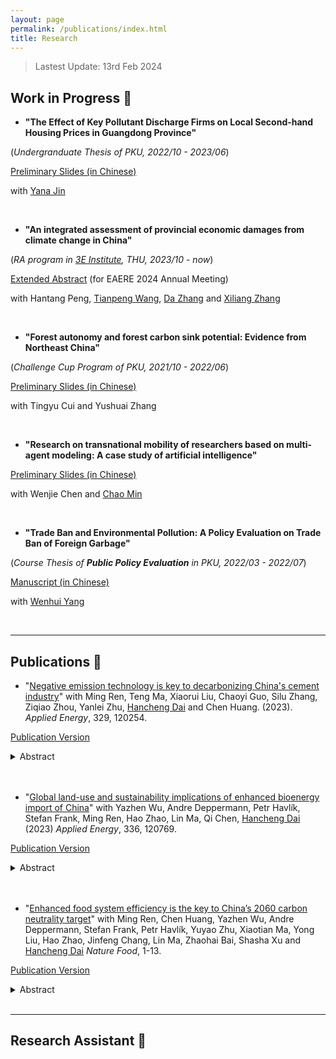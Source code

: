 ```yaml
---
layout: page
permalink: /publications/index.html
title: Research
---
```

> Lastest Update: 13rd Feb 2024
<!-- [中文版本 (Chinese Version)](https://charlie-pku.github.io/file/publications-zh/) -->

## Work in Progress 🚀

- **"The Effect of Key Pollutant Discharge Firms on Local Second-hand Housing Prices in Guangdong Province"**

(*Undergranduate Thesis of PKU, 2022/10 - 2023/06*)

[Preliminary Slides (in Chinese)](https://charlie-pku.github.io/mypaper/Working_Papers/perception_slides_2023.pdf) 

with [Yana Jin](http://scholar.pku.edu.cn/yjin)  


<br>


- **"An integrated assessment of provincial economic damages from climate change in China"**

(*RA program in [3E Institute](http://www.3e.tsinghua.edu.cn/cn), THU, 2023/10 - now*)

[Extended Abstract](https://charlie-pku.github.io/mypaper/Working_Papers/IAM_2024.pdf) (for EAERE 2024 Annual Meeting)

with Hantang Peng, [Tianpeng Wang](http://www.3e.tsinghua.edu.cn/cn/article/311), [Da Zhang](www.energyda.cn) and [Xiliang Zhang](http://www.3e.tsinghua.edu.cn/cn/article/slug/news-member-teacher-zsl)


<br>

- **"Forest autonomy and forest carbon sink potential: Evidence from Northeast China"**

(*Challenge Cup Program of PKU, 2021/10 - 2022/06*)

[Preliminary Slides (in Chinese)](https://charlie-pku.github.io/mypaper/Working_Papers/forest_2022.pdf)

with Tingyu Cui and Yushuai Zhang


<br>

- **"Research on transnational mobility of researchers based on multi-agent modeling: A case study of artificial intelligence"**

 [Preliminary Slides (in Chinese)](https://charlie-pku.github.io/mypaper/Working_Papers/Mobility_2023.pdf)

with Wenjie Chen and [Chao Min](https://min-chao.github.io/)


<br>

- **"Trade Ban and Environmental Pollution: A Policy Evaluation on Trade Ban of Foreign Garbage"** 

(*Course Thesis of **Public Policy Evaluation** in PKU, 2022/03 - 2022/07*)

[Manuscript (in Chinese)](https://charlie-pku.github.io/mypaper/Working_Papers/garbage_2023.pdf)

with [Wenhui Yang](https://www.sg.pku.edu.cn/szdw/zzjs/ggzcx1/1347304.htm)

<br>


---

## Publications 📑

- "[Negative emission technology is key to decarbonizing China&#39;s cement industry](https://doi.org/10.1016/j.apenergy.2022.120254)" with Ming Ren, Teng Ma, Xiaorui Liu, Chaoyi Guo, Silu Zhang, Ziqiao Zhou, Yanlei Zhu, [Hancheng Dai](http://scholar.pku.edu.cn/hanchengdai/home) and Chen Huang. (2023).  *Applied Energy*, 329, 120254.

[Publication Version](https://charlie-pku.github.io/mypaper/Published_Thesis/cement_2023.pdf)



<details>
  <summary>Abstract</summary>

  <br>
  
  > <font color='grey'>The cement industry, which contributes to 8% of global CO2 emissions and a large quantity of air pollutants, plays a pivotal role in achieving the carbon neutrality target. However, the question of how to decarbonize the cement industry toward net-zero emissions and the corresponding environmental impact remains unclear. An integrated assessment framework combining a top-down computable general equilibrium model, a bottom-up technology selection model, and a life-cycle assessment was developed to explore the cement industry's carbon–neutral pathways and associated environmental impact. Results show that promoting energy-efficient technologies is crucial for reducing CO2 emissions in the short term, which can also significantly reduce air pollutant emissions. Improving energy efficiency contributes to reducing the emissions of SO2, NOx, and PM2.5, by 33%, 35%, and 8%, respectively, by 2030. In the long run, achieving net-zero carbon emissions requires implementation of bioenergy with carbon capture and storage (BECCS) and demand-side mitigation measures. The share of kilns equipped with BECCS would increase to 68–75% by 2060. Corresponding unit abatement costs of CO2 are 484–676 CNY/tonne CO2. However, BECCS triggers adverse side effects by increasing water consumption and land cover by 7–11 km3 and 3–4 Mha, respectively, in 2060. Thus, China should take full advantage of energy-efficient technologies to co-control CO2 and air pollutant emissions while avoiding negative effects of BECCS.</font>
</details>



<br>



<br>

- "[Global land-use and sustainability implications of enhanced bioenergy import of China](https://doi.org/10.1016/j.apenergy.2023.120769)"  with Yazhen Wu, Andre Deppermann, Petr Havlík, Stefan Frank, Ming Ren, Hao Zhao, Lin Ma, Qi Chen, [Hancheng Dai](http://scholar.pku.edu.cn/hanchengdai/home) (2023) *Applied Energy*, 336, 120769.

[Publication Version](https://charlie-pku.github.io/mypaper/Published_Thesis/bioenergy_2023.pdf)



<details>
  <summary>Abstract</summary>

  <br>
  
  > <font color='grey'>Most ambitious climate change mitigation pathways indicate multifold bioenergy expansion to support the energy transition, which may trigger increased biomass imports from major bioenergy-consuming regions. However, the potential global land-use change and sustainability trade-offs alongside the bioenergy trade remain poorly understood. Here, we apply the Global Biosphere Management Model (GLOBIOM) to investigate and compare the effects of different increasing bioenergy import strategies in line with the 1.5&#8451;-compatible bioenergy demand in China, which is projected to represent 30% of global bioenergy consumption by the middle of the century. The results show that sourcing additional bioenergy from different world regions could pose heterogeneous impacts on the local and global land systems, with implications on food security, greenhouse gas emissions, and water and fertilizer demand. In the worst cases under strict trade settings, relying on biomass import may induce up to 25% of unmanaged forests converted to managed ones in the supplying regions, while in an open trade environment, increasing bioenergy imports would drastically change the trade flows of staple agricultural or forestry products, which would further bring secondary land-use changes in other world regions. Nevertheless, an economically optimized biomass import portfolio for China has the potential to reduce global overall sustainability trade-offs with food security and emission abatement. However, these benefits vary with indicator and time and are conditional on stricter land-use regulations. Our findings thus shed new light on the design of bioenergy trade strategies and the associated land-use regulations in individual countries in the era of deep decarbonization.</font>
</details>

<br>

<br>

- "[Enhanced food system efficiency is the key to China’s 2060 carbon neutrality target](https://doi.org/10.1038/s43016-023-00790-1)" with Ming Ren, Chen Huang, Yazhen Wu, Andre Deppermann, Stefan Frank, Petr Havlík, Yuyao Zhu, Xiaotian Ma, Yong Liu, Hao Zhao, Jinfeng Chang, Lin Ma, Zhaohai Bai, Shasha Xu and [Hancheng Dai](http://scholar.pku.edu.cn/hanchengdai/home) *Nature Food*, 1-13.

[Publication Version](https://charlie-pku.github.io/mypaper/Published_Thesis/food_2023.pdf)

<details>
  <summary>Abstract</summary>

  <br>

  > <font color='grey'>Bioenergy with carbon capture and storage, among other negative-emission technologies, is required for China to achieve carbon neutrality—yet it may hinder land-based Sustainable Development Goals. Using modelling and scenario analysis, we investigate how to mitigate the potential adverse impacts on the food system of ambitious bioenergy deployment in China and its trading partners. We find that producing bioenergy domestically while sticking to the food self-sufficiency ratio redlines would lower China's daily per capita calorie intake by 8% and increase domestic food prices by 23% by 2060. Removing China's food self-sufficiency ratio restrictions could halve the domestic food dilemma but risks transferring environmental burdens to other countries, whereas halving food loss and waste, shifting to healthier diets and narrowing crop yield gaps could effectively mitigate these external effects. Our results show that simultaneously achieving carbon neutrality, food security and global sustainability requires a careful combination of these measures.</font>
</details>


<br>

---

## Research Assistant 📜









